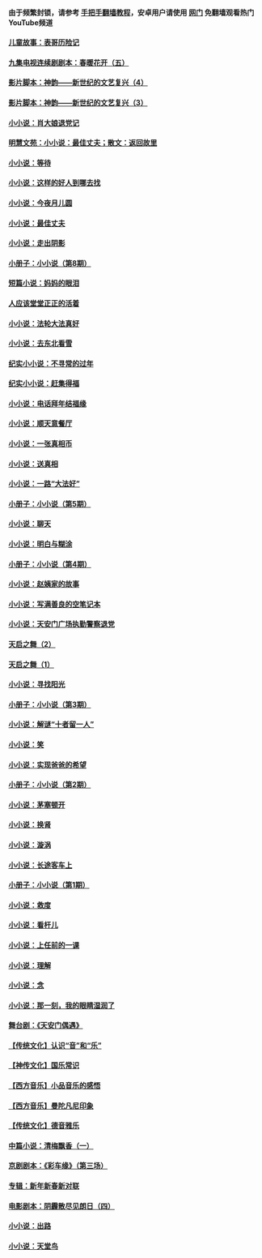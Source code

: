 #### 由于频繁封锁，请参考 [手把手翻墙教程](https://github.com/gfw-breaker/guides/wiki/)，安卓用户请使用 [网门](https://github.com/gfw-breaker/nogfw/blob/master/dl.md?t=05051401) 免翻墙观看热门YouTube频道 

#### [儿童故事：表哥历险记](../pages/328/383535.md?t=05051401) 

#### [九集电视连续剧剧本：春暖花开（五）](../pages/328/275919.md?t=05051401) 

#### [影片脚本：神韵——新世纪的文艺复兴（4）](../pages/328/266089.md?t=05051401) 

#### [影片脚本：神韵——新世纪的文艺复兴（3）](../pages/328/266087.md?t=05051401) 

#### [小小说：肖大娘退党记](../pages/328/239807.md?t=05051401) 

#### [明慧文苑：小小说：最佳丈夫；散文：返回故里](../pages/328/3439.md?t=05051401) 

#### [小小说：等待](../pages/328/223927.md?t=05051401) 

#### [小小说：这样的好人到哪去找](../pages/328/209396.md?t=05051401) 

#### [小小说：今夜月儿圆](../pages/328/193588.md?t=05051401) 

#### [小小说：最佳丈夫](../pages/328/190938.md?t=05051401) 

#### [小小说：走出阴影](../pages/328/190744.md?t=05051401) 

#### [小册子：小小说（第8期）](../pages/328/188202.md?t=05051401) 

#### [短篇小说：妈妈的眼泪](../pages/328/187712.md?t=05051401) 

#### [人应该堂堂正正的活着](../pages/328/182430.md?t=05051401) 

#### [小小说：法轮大法真好](../pages/328/174669.md?t=05051401) 

#### [小小说：去东北看雪](../pages/328/173882.md?t=05051401) 

#### [纪实小小说：不寻常的过年](../pages/328/173187.md?t=05051401) 

#### [纪实小小说：赶集得福](../pages/328/172652.md?t=05051401) 

#### [小小说：电话拜年结福缘](../pages/328/172533.md?t=05051401) 

#### [小小说：顺天意餐厅](../pages/328/170182.md?t=05051401) 

#### [小小说：一张真相币](../pages/328/169410.md?t=05051401) 

#### [小小说：送真相](../pages/328/166713.md?t=05051401) 

#### [小小说：一路“大法好”](../pages/328/162016.md?t=05051401) 

#### [小册子：小小说（第5期）](../pages/328/161131.md?t=05051401) 

#### [小小说：聊天](../pages/328/159640.md?t=05051401) 

#### [小小说：明白与糊涂](../pages/328/158101.md?t=05051401) 

#### [小册子：小小说（第4期）](../pages/328/158006.md?t=05051401) 

#### [小小说：赵姨家的故事](../pages/328/157843.md?t=05051401) 

#### [小小说：写满善良的空笔记本](../pages/328/157382.md?t=05051401) 

#### [小小说：天安门广场执勤警察退党](../pages/328/156982.md?t=05051401) 

#### [天启之舞（2）](../pages/328/153440.md?t=05051401) 

#### [天启之舞（1）](../pages/328/153439.md?t=05051401) 

#### [小小说：寻找阳光](../pages/328/153065.md?t=05051401) 

#### [小册子：小小说（第3期）](../pages/328/151715.md?t=05051401) 

#### [小小说：解谜“十者留一人”](../pages/328/148967.md?t=05051401) 

#### [小小说：笑](../pages/328/148905.md?t=05051401) 

#### [小小说：实现爸爸的希望](../pages/328/148096.md?t=05051401) 

#### [小册子：小小说（第2期）](../pages/328/147214.md?t=05051401) 

#### [小小说：茅塞顿开](../pages/328/147030.md?t=05051401) 

#### [小小说：换肾](../pages/328/146770.md?t=05051401) 

#### [小小说：漩涡](../pages/328/146683.md?t=05051401) 

#### [小小说：长途客车上](../pages/328/145076.md?t=05051401) 

#### [小册子：小小说（第1期）](../pages/328/143963.md?t=05051401) 

#### [小小说：救度](../pages/328/143927.md?t=05051401) 

#### [小小说：看杆儿](../pages/328/142137.md?t=05051401) 

#### [小小说：上任前的一课](../pages/328/140808.md?t=05051401) 

#### [小小说：理解](../pages/328/140476.md?t=05051401) 

#### [小小说：念](../pages/328/139513.md?t=05051401) 

#### [小小说：那一刻，我的眼睛湿润了](../pages/328/138476.md?t=05051401) 

#### [舞台剧：《天安门偶遇》](../pages/328/117155.md?t=05051401) 

#### [【传统文化】认识“音”和“乐”](../pages/328/108667.md?t=05051401) 

#### [【神传文化】国乐常识](../pages/328/104225.md?t=05051401) 

#### [【西方音乐】小品音乐的感悟](../pages/328/102924.md?t=05051401) 

#### [【西方音乐】曼陀凡尼印象](../pages/328/102922.md?t=05051401) 

#### [【传统文化】德音雅乐](../pages/328/102923.md?t=05051401) 

#### [中篇小说：清梅飘香（一）](../pages/328/101058.md?t=05051401) 

#### [京剧剧本：《彩车缘》（第三场）](../pages/328/96434.md?t=05051401) 

#### [专辑：新年新春新对联](../pages/328/94991.md?t=05051401) 

#### [电影剧本：阴霾散尽见朗日（四）](../pages/328/87081.md?t=05051401) 

#### [小小说：出路](../pages/328/84848.md?t=05051401) 

#### [小小说：天堂鸟](../pages/328/83084.md?t=05051401) 

